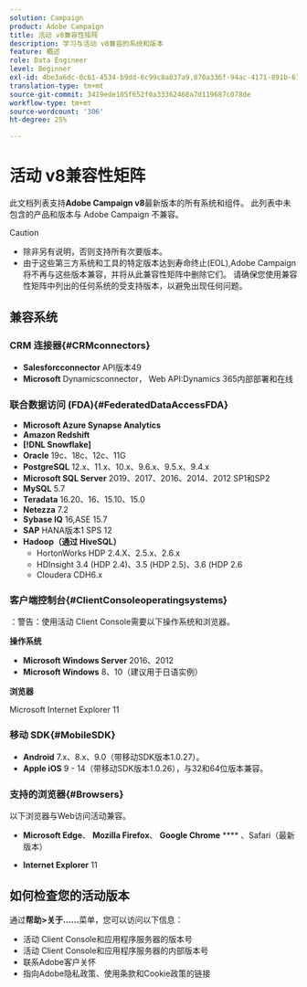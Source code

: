 ```yaml
---
solution: Campaign
product: Adobe Campaign
title: 活动 v8兼容性矩阵
description: 学习与活动 v8兼容的系统和版本
feature: 概述
role: Data Engineer
level: Beginner
exl-id: 4be3a6dc-0c61-4534-b9dd-6c99c8a037a9,870a336f-94ac-4171-891b-67614feef6ef,bebdd930-c7f6-4629-a489-3c704b33f058,d493e613-eb61-43b1-9c6d-1bd881af0734
translation-type: tm+mt
source-git-commit: 3419ede105f652f0a33362468a7d119687c078de
workflow-type: tm+mt
source-wordcount: '306'
ht-degree: 25%

---
```


# 活动 v8兼容性矩阵

此文档列表支持&#x200B;**Adobe Campaign v8**&#x200B;最新版本的所有系统和组件。 此列表中未包含的产品和版本与 Adobe Campaign 不兼容。

>[!CAUTION]
>
>* 除非另有说明，否则支持所有次要版本。
>* 由于这些第三方系统和工具的特定版本达到寿命终止(EOL),Adobe Campaign将不再与这些版本兼容，并将从此兼容性矩阵中删除它们。 请确保您使用兼容性矩阵中列出的任何系统的受支持版本，以避免出现任何问题。


## 兼容系统

### CRM 连接器{#CRMconnectors}

* **Salesforcconnector** API版本49
* **Microsoft** Dynamicsconnector， Web API:Dynamics 365内部部署和在线

### 联合数据访问 (FDA){#FederatedDataAccessFDA}

* **Microsoft Azure Synapse Analytics**
* **Amazon Redshift**
* **[!DNL Snowflake]**
* **Oracle**  19c、18c、12c、11G
* **PostgreSQL** 12.x、11.x、10.x、9.6.x、9.5.x、9.4.x
* **Microsoft SQL Server**  2019、2017、2016、2014、2012 SP1和SP2
* **MySQL**  5.7
* **Teradata** 16.20、16、15.10、15.0
* **Netezza** 7.2
* **Sybase IQ** 16,ASE 15.7
* **SAP** HANA版本1 SPS 12
* **Hadoop（通过 HiveSQL）**
   * HortonWorks HDP 2.4.X、2.5.x、2.6.x
   * HDInsight 3.4 (HDP 2.4)、3.5 (HDP 2.5)、3.6 (HDP 2.6
   * Cloudera CDH6.x

### 客户端控制台{#ClientConsoleoperatingsystems}

：警告：使用活动 Client Console需要以下操作系统和浏览器。

**操作系统**

* **Microsoft Windows Server**  2016、2012
* **Microsoft Windows**  8、10（建议用于日语实例）

**浏览器**

Microsoft Internet Explorer 11

### 移动 SDK{#MobileSDK}

* **Android**  7.x、8.x、9.0（带移动SDK版本1.0.27）。
* **Apple iOS**  9 - 14（带移动SDK版本1.0.26），与32和64位版本兼容。

### 支持的浏览器{#Browsers}

以下浏览器与Web访问活动兼容。

* **Microsoft Edge**、 **Mozilla Firefox**、 **Google Chrome** **** 、Safari（最新版本）

* **Internet Explorer**  11

## 如何检查您的活动版本

通过&#x200B;**帮助>关于……**&#x200B;菜单，您可以访问以下信息：

* 活动 Client Console和应用程序服务器的版本号
* 活动 Client Console和应用程序服务器的内部版本号
* 联系Adobe客户关怀
* 指向Adobe隐私政策、使用条款和Cookie政策的链接
